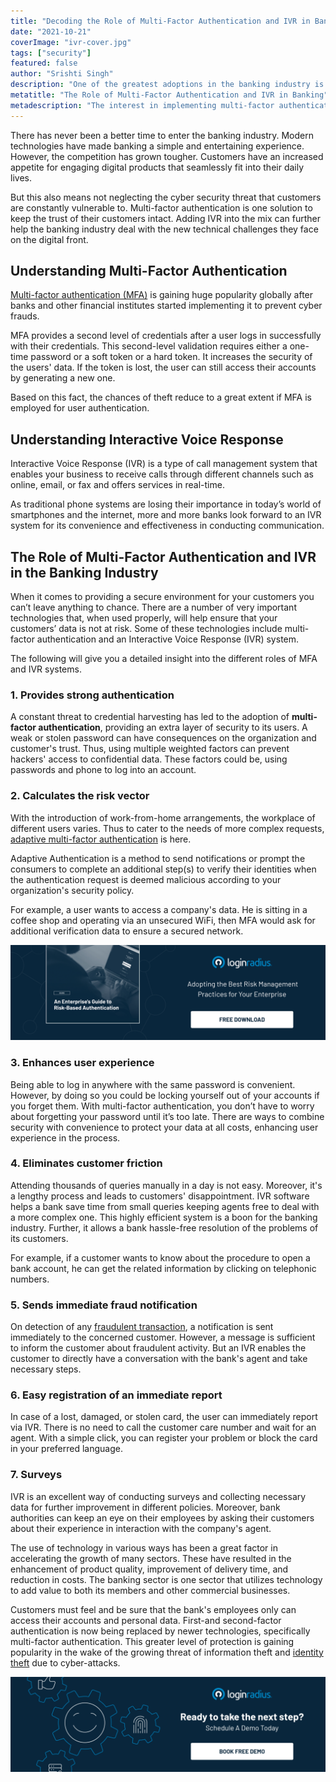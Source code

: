 ```yaml
---
title: "Decoding the Role of Multi-Factor Authentication and IVR in Banking"
date: "2021-10-21"
coverImage: "ivr-cover.jpg"
tags: ["security"]
featured: false 
author: "Srishti Singh"
description: "One of the greatest adoptions in the banking industry is the introduction of multi-factor authentication (MFA) and Interactive Voice Response (IVR) systems. Both of them are considered effective ways that help banks to reduce fraud. This blog explains their individual roles in banking."
metatitle: "The Role of Multi-Factor Authentication and IVR in Banking"
metadescription: "The interest in implementing multi-factor authentication and IVR is gaining momentum in the banking sector as customers take their security concerns seriously."
---
```



There has never been a better time to enter the banking industry. Modern technologies have made banking a simple and entertaining experience. However, the competition has grown tougher. Customers have an increased appetite for engaging digital products that seamlessly fit into their daily lives. 

But this also means not neglecting the cyber security threat that customers are constantly vulnerable to. Multi-factor authentication is one solution to keep the trust of their customers intact. Adding IVR into the mix can further help the banking industry deal with the new technical challenges they face on the digital front. 


## Understanding Multi-Factor Authentication 

[Multi-factor authentication (MFA)](https://www.loginradius.com/multi-factor-authentication/) is gaining huge popularity globally after banks and other financial institutes started implementing it to prevent cyber frauds. 

MFA provides a second level of credentials after a user logs in successfully with their credentials. This second-level validation requires either a one-time password or a soft token or a hard token. It increases the security of the users' data. If the token is lost, the user can still access their accounts by generating a new one. 

Based on this fact, the chances of theft reduce to a great extent if MFA is employed for user authentication.


## Understanding Interactive Voice Response 

Interactive Voice Response (IVR) is a type of call management system that enables your business to receive calls through different channels such as online, email, or fax and offers services in real-time. 

As traditional phone systems are losing their importance in today’s world of smartphones and the internet, more and more banks look forward to an IVR system for its convenience and effectiveness in conducting communication.


## The Role of Multi-Factor Authentication and IVR in the Banking Industry

When it comes to providing a secure environment for your customers you can’t leave anything to chance. There are a number of very important technologies that, when used properly, will help ensure that your customers’ data is not at risk. Some of these technologies include multi-factor authentication and an Interactive Voice Response (IVR) system. 

The following will give you a detailed insight into the different roles of MFA and IVR systems.


### 1. Provides strong authentication

A constant threat to credential harvesting has led to the adoption of **multi-factor authentication**, providing an extra layer of security to its users. A weak or stolen password can have consequences on the organization and customer's trust. Thus, using multiple weighted factors can prevent hackers' access to confidential data. These factors could be, using passwords and phone to log into an account.


### 2. Calculates the risk vector

With the introduction of work-from-home arrangements, the workplace of different users varies. Thus to cater to the needs of more complex requests, [adaptive multi-factor authentication](https://www.loginradius.com/blog/start-with-identity/adaptive-authentication/) is here. 

Adaptive Authentication is a method to send notifications or prompt the consumers to complete an additional step(s) to verify their identities when the authentication request is deemed malicious according to your organization's security policy.

For example, a user wants to access a company's data. He is sitting in a coffee shop and operating via an unsecured WiFi, then MFA would ask for additional verification data to ensure a secured network. 

[![GD-RBA](GD-RBA.png)](https://www.loginradius.com/resource/an-enterprises-guide-to-risk-based-authentication/)


### 3. Enhances user experience

Being able to log in anywhere with the same password is convenient. However, by doing so you could be locking yourself out of your accounts if you forget them. With multi-factor authentication, you don’t have to worry about forgetting your password until it’s too late. There are ways to combine security with convenience to protect your data at all costs, enhancing user experience in the process. 


### 4. Eliminates customer friction

Attending thousands of queries manually in a day is not easy. Moreover, it's a lengthy process and leads to customers' disappointment. IVR software helps a bank save time from small queries keeping agents free to deal with a more complex one. This highly efficient system is a boon for the banking industry. Further, it allows a bank hassle-free resolution of the problems of its customers.

For example, if a customer wants to know about the procedure to open a bank account, he can get the related information by clicking on telephonic numbers. 


### 5. Sends immediate fraud notification

On detection of any [fraudulent transaction](https://www.loginradius.com/blog/fuel/good-transaction-security/), a notification is sent immediately to the concerned customer. However, a message is sufficient to inform the customer about fraudulent activity. But an IVR enables the customer to directly have a conversation with the bank's agent and take necessary steps.


### 6. Easy registration of an immediate report

In case of a lost, damaged, or stolen card, the user can immediately report via IVR. There is no need to call the customer care number and wait for an agent. With a simple click, you can register your problem or block the card in your preferred language.


### 7. Surveys

IVR is an excellent way of conducting surveys and collecting necessary data for further improvement in different policies. Moreover, bank authorities can keep an eye on their employees by asking their customers about their experience in interaction with the company's agent.

The use of technology in various ways has been a great factor in accelerating the growth of many sectors. These have resulted in the enhancement of product quality, improvement of delivery time, and reduction in costs. The banking sector is one sector that utilizes technology to add value to both its members and other commercial businesses. 

Customers must feel and be sure that the bank's employees only can access their accounts and personal data. First-and second-factor authentication is now being replaced by newer technologies, specifically multi-factor authentication. This greater level of protection is gaining popularity in the wake of the growing threat of information theft and [identity theft](https://www.loginradius.com/blog/start-with-identity/identity-theft-frauds/) due to cyber-attacks.


[![book-free-demo-loginradius](Book-Free-Demo-1024x310.png)](https://www.loginradius.com/book-a-demo/)
